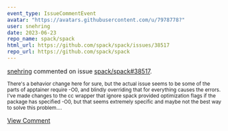 ```yaml
---
event_type: IssueCommentEvent
avatar: "https://avatars.githubusercontent.com/u/7978778?"
user: snehring
date: 2023-06-23
repo_name: spack/spack
html_url: https://github.com/spack/spack/issues/38517
repo_url: https://github.com/spack/spack
---
```


<a href='https://github.com/snehring' target='_blank'>snehring</a> commented on issue <a href='https://github.com/spack/spack/issues/38517' target='_blank'>spack/spack#38517</a>.

<small>There's a behavior change here for sure, but the actual issue seems to be some of the parts of apptainer require -O0, and blindly overriding that for everything causes the errors. I've made changes to the cc wrapper that ignore spack provided optimization flags if the package has specified -O0, but that seems extremely specific  and maybe not the best way to solve this problem....</small>

<a href='https://github.com/spack/spack/issues/38517' target='_blank'>View Comment</a>